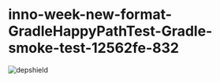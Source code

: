 # inno-week-new-format-GradleHappyPathTest-Gradle-smoke-test-12562fe-832

![depshield](https://cpeters1.dev.depshield.sonatype.org/badges/depshield-testing/inno-week-new-format-GradleHappyPathTest-Gradle-smoke-test-12562fe-832/depshield.svg)